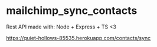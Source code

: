 # mailchimp_sync_contacts

Rest API made with: Node + Express + TS <3

https://quiet-hollows-85535.herokuapp.com/contacts/sync
